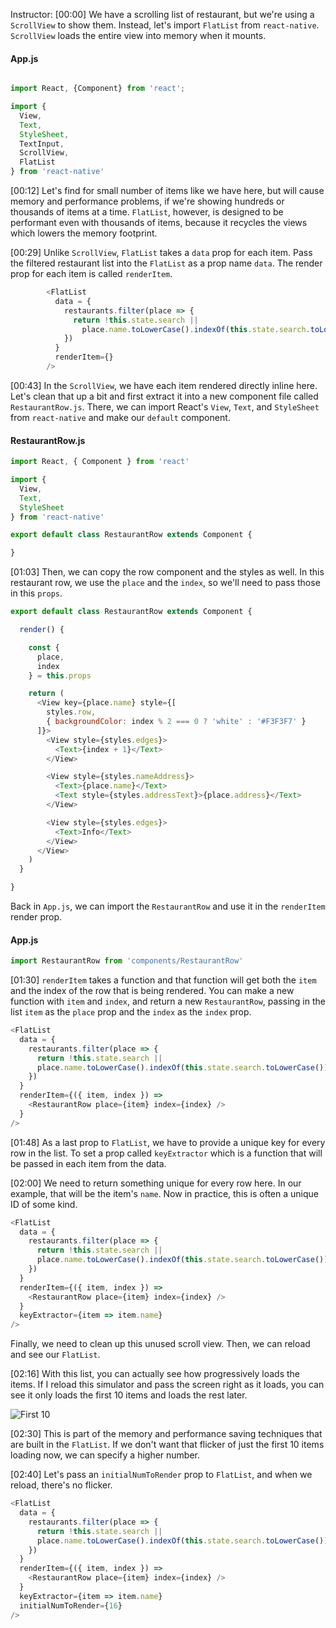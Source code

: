 Instructor: [00:00] We have a scrolling list of restaurant, but we're using a `ScrollView` to show them. Instead, let's import `FlatList` from `react-native`. `ScrollView` loads the entire view into memory when it mounts.

#### App.js
```javascript

import React, {Component} from 'react';

import {
  View,
  Text,
  StyleSheet,
  TextInput,
  ScrollView,
  FlatList
} from 'react-native'
```

[00:12] Let's find for small number of items like we have here, but will cause memory and performance problems, if we're showing hundreds or thousands of items at a time. `FlatList`, however, is designed to be performant even with thousands of items, because it recycles the views which lowers the memory footprint.

[00:29] Unlike `ScrollView`, `FlatList` takes a `data` prop for each item. Pass the filtered restaurant list into the `FlatList` as a prop name `data`. The render prop for each item is called `renderItem`.

```javascript
        <FlatList
          data = {
            restaurants.filter(place => {
              return !this.state.search ||
                place.name.toLowerCase().indexOf(this.state.search.toLowerCase()) > -1
            })
          }
          renderItem={}
        />
```

[00:43] In the `ScrollView`, we have each item rendered directly inline here. Let's clean that up a bit and first extract it into a new component file called `RestaurantRow.js`. There, we can import React's `View`, `Text`, and `StyleSheet` from `react-native` and make our `default` component.

#### RestaurantRow.js
```javascript
import React, { Component } from 'react'

import {
  View,
  Text,
  StyleSheet
} from 'react-native'

export default class RestaurantRow extends Component {

}
```

[01:03] Then, we can copy the row component and the styles as well. In this restaurant row, we use the `place` and the `index`, so we'll need to pass those in this `props`. 


```javascript
export default class RestaurantRow extends Component {

  render() {

    const {
      place,
      index
    } = this.props

    return (
      <View key={place.name} style={[
        styles.row,
        { backgroundColor: index % 2 === 0 ? 'white' : '#F3F3F7' }
      ]}>
        <View style={styles.edges}>
          <Text>{index + 1}</Text>
        </View>

        <View style={styles.nameAddress}>
          <Text>{place.name}</Text>
          <Text style={styles.addressText}>{place.address}</Text>
        </View>

        <View style={styles.edges}>
          <Text>Info</Text>
        </View>
      </View>
    )
  }

}
```

Back in `App.js`, we can import the `RestaurantRow` and use it in the `renderItem` render prop.

#### App.js
```javascript
import RestaurantRow from 'components/RestaurantRow'
```

[01:30] `renderItem` takes a function and that function will get both the `item` and the index of the row that is being rendered. You can make a new function with `item` and `index`, and return a new `RestaurantRow`, passing in the list `item` as the `place` prop and the `index` as the `index` prop.

```javascript
<FlatList
  data = {
    restaurants.filter(place => {
      return !this.state.search ||
      place.name.toLowerCase().indexOf(this.state.search.toLowerCase()) > -1
    })
  }
  renderItem={({ item, index }) => 
    <RestaurantRow place={item} index={index} />
  }
/>
```
[01:48] As a last prop to `FlatList`, we have to provide a unique key for every row in the list. To set a prop called `keyExtractor` which is a function that will be passed in each item from the data.

[02:00] We need to return something unique for every row here. In our example, that will be the item's `name`. Now in practice, this is often a unique ID of some kind. 

```javascript
<FlatList
  data = {
    restaurants.filter(place => {
      return !this.state.search ||
      place.name.toLowerCase().indexOf(this.state.search.toLowerCase()) > -1
    })
  }
  renderItem={({ item, index }) => 
    <RestaurantRow place={item} index={index} />
  }
  keyExtractor={item => item.name}
/>
```

Finally, we need to clean up this unused scroll view. Then, we can reload and see our `FlatList`.

[02:16] With this list, you can actually see how progressively loads the items. If I reload this simulator and pass the screen right as it loads, you can see it only loads the first 10 items and loads the rest later.

![First 10](https://res.cloudinary.com/dg3gyk0gu/image/upload/v1549750463/transcript-images/react-native-display-a-list-of-items-in-react-native-with-flatlist-first10.jpg)

[02:30] This is part of the memory and performance saving techniques that are built in the `FlatList`. If we don't want that flicker of just the first 10 items loading now, we can specify a higher number.

[02:40] Let's pass an `initialNumToRender` prop to `FlatList`, and when we reload, there's no flicker.

```javascript
<FlatList
  data = {
    restaurants.filter(place => {
      return !this.state.search ||
      place.name.toLowerCase().indexOf(this.state.search.toLowerCase()) > -1
    })
  }
  renderItem={({ item, index }) => 
    <RestaurantRow place={item} index={index} />
  }
  keyExtractor={item => item.name}
  initialNumToRender={16}
/>
```
